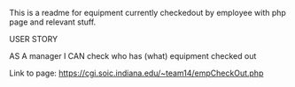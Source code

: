 This is a readme for equipment currently checkedout by employee with php page and relevant stuff.

USER STORY

AS A manager
I CAN check who has (what) equipment checked out

Link to page:
https://cgi.soic.indiana.edu/~team14/empCheckOut.php